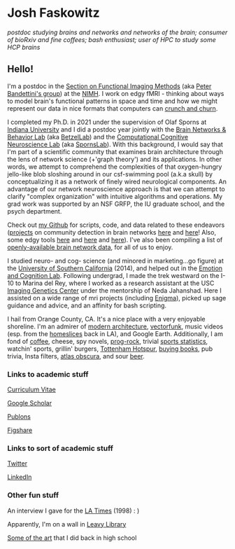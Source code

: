 # Josh Faskowitz

*postdoc studying brains and networks and networks of the brain; consumer of bioRxiv and fine coffees; bash enthusiast; user of HPC to study some HCP brains*

## Hello! 

I'm a postdoc in the [Section on Functional Imaging Methods](https://fim.nimh.nih.gov/) (aka [Peter Bandettini's group](https://twitter.com/fmri_today)) at the [NIMH](https://www.nimh.nih.gov/). I work on edgy fMRI - thinking about ways to model brain's functional patterns in space and time and how we might represent our data in nice formats that computers can [crunch and churn](https://hpc.nih.gov/). 

I completed my Ph.D. in 2021 under the supervision of Olaf Sporns at [Indiana University](https://www.indiana.edu/) and I did a postdoc year jointly with the [Brain Networks & Behavior Lab](https://www.brainnetworkslab.com/) (aka [BetzelLab](https://twitter.com/networks_lab)) and the [Computational Cognitive Neuroscience Lab](http://www.indiana.edu/~cortex/) (aka [SpornsLab](https://twitter.com/spornslab)). With this background, I would say that I'm part of a scientific community that examines brain architecture through the lens of network science (+'graph theory') and its applications. In other words, we attempt to comprehend the complexities of that oxygen-hungry jello-like blob sloshing around in our csf-swimming pool (a.k.a skull) by conceptualizing it as a network of finely wired neurological components. An advantage of our network neuroscience approach is that we can attempt to clarify "complex organization" with intuitive algorithms and operations. My grad work was supported by an NSF GRFP, the IU graduate school, and the psych department. 

Check out [my Github](https://github.com/faskowit) for scripts, code, and data related to these endeavors ([projects](https://www.nature.com/articles/s41598-018-31202-1) on community detection in brain networks [here](https://github.com/faskowit/Faskowitz2018wsbmLifeSpan) and [here](https://github.com/faskowit/Faskowitz2019wsbmRatBrain)! Also, some edgy tools [here](https://github.com/brain-networks/edge-centric_demo) and [here](https://github.com/faskowit/overlap_on_NxN_func) and [here](https://github.com/brain-networks/edge-ts)). I've also been compiling a list of [openly-available brain network data](https://github.com/faskowit/brain-networks-across-the-web), for all of us to enjoy. 

I studied neuro- and cog- science (and minored in marketing...go figure) at the [University of Southern California](https://dornsife.usc.edu/) (2014), and helped out in the [Emotion and Cognition Lab](http://gero.usc.edu/labs/matherlab/). Following undergrad, I made the trek westward on the I-10 to Marina del Rey, where I worked as a research assistant at the USC [Imaging Genetics Center](http://igc.ini.usc.edu/) under the mentorship of Neda Jahanshad. Here I assisted on a wide range of mri projects (including [Enigma](http://enigma.ini.usc.edu/)), picked up sage guidance and advice, and an affinity for bash scripting. 

I hail from Orange County, CA. It's a nice place with a very enjoyable shoreline. I'm an admirer of [modern architecture](http://www.getty.edu/visit/center/architecture.html), [vectorfunk](http://www.mwmgraphics.com/vectorfunk.html), music videos (esp. from the [homeslices](https://www.instagram.com/psychofilms/) back in LA), and Google Earth. Additionally, I am fond of [coffee](https://deansbeans.com/), cheese, spy novels, [prog-rock](https://en.wikipedia.org/wiki/Selling_England_by_the_Pound), trivial [sports statistics](https://fivethirtyeight.com/sports/), watchin' sports, grillin' burgers, [Tottenham Hotspur](https://www.reddit.com/r/coys/), [buying books](http://www.openculture.com/2014/07/tsundoku-should-enter-the-english-language.html), pub trivia, Insta filters, [atlas obscura](http://www.atlasobscura.com/), and sour [beer](http://blog.mikkeller.dk/).

### Links to academic stuff

[Curriculum Vitae](./host/faskowitz_cv_jan22.pdf)

[Google Scholar](https://scholar.google.com/citations?user=GE4rM3QAAAAJ&hl=en)

[Publons](https://publons.com/researcher/1642616/joshua-faskowitz/)

[Figshare](https://figshare.com/authors/josh_faskowitz/4974431)

### Links to sort of academic stuff

[Twitter](https://twitter.com/joshfasky)

[LinkedIn](https://www.linkedin.com/in/joshuafaskowitz)

### Other fun stuff

An interview I gave for the [LA Times](http://articles.latimes.com/1998/mar/21/local/me-31178) (1998) : )

Apparently, I'm on a wall in [Leavy Library](https://libraries.usc.edu/wallofscholars?award=2851&name=&year=All)

[Some of the art](https://www.flickr.com/photos/45120681@N04/) that I did back in high school

